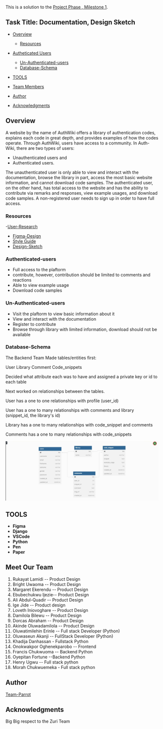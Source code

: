 This is a solution to the [Project Phase , Milestone 1](https://w2pp.zuriboard.com/dashboard/team/148/task/45).

## Task Title: Documentation, Design Sketch


- [Overview](#overview)
  - [Resources](#Resources)
- [Autheticated Users](#Autheticated-Users)
  - [Un-Authenticated-users](#Un-Authenticated-users) 
  - [Database-Schema](#Database-Schema) 
  
- [TOOLS](#TOOLS)
- [Team Members](#Meet-Our-Team)
- [Author](#Author)
- [Acknowledgments](#Acknowledgments)

## Overview

A website by the name of AuthWiki offers a library of
authentication codes, explains each code in great depth,
and provides examples of how the codes operate.
Through AuthWiki, users have access to a community. In Auth-Wiki,
there are two types of users:
* Unauthenticated users and
* Authenticated users.

The unauthenticated user is only able to view and interact
with the documentation, browse the library in part,
access the most basic website information, and cannot download
code samples. The authenticated user, on the other hand, has
total access to the website and has the ability to contribute
via remarks and responses, view example usages, and download
code samples.
A non-registered user needs to sign up in order to have full access.

### Resources


 -[User-Research](https://www.figma.com/file/LJ5wmuoeKKIy59ENkW4nwM/USER-RESEARCH-(TEAM-PARROT)?node-id=0%3A1&t=iBcPUzWceGbFRBPE-1)
 - [Figma-Design](https://www.figma.com/file/sND8VLhfgWLIyNkJ5jTLeG/Team-Parrot?t=iBcPUzWceGbFRBPE-1)
  - [Style Guide]()
 - [Design-Sketch](https://www.figma.com/file/sND8VLhfgWLIyNkJ5jTLeG/Team-Parrot?node-id=186%3A75&t=tlVN5wBtH8bEtc73-1)




### Authenticated-users
- Full access to the plaftorm
- contribute, however, contribution should be limited to comments and reactions
- Able to view example usage
- Download code samples
### Un-Authenticated-users
- Visit the plaftorm to view basic information about it
- View and interact with the documentation
- Register to contribute
- Browse through library with limited information, download should not be available
### Database-Schema

The Backend Team Made tables/entities first:

User
Library
Comment
Code_snippets

Decided what attribute each was to have and assigned a private key or id to each table

Next worked on relationships between the tables.

User has a one to one  relationships with profile (user_id)

User has a one to many  relationships with comments and library (snippet_id, the library's id)

Library has a one to many  relationships with code_snippet and comments

Comments has a one to many  relationships with code_snippets

![](./assets//img.jpeg)
## TOOLS

- **Figma**
- **Django**
- **VSCode**
- **Python**
- **Pen**
- **Paper**


## Meet Our Team

1. Rukayat Lamidi -- Product Design
2. Bright Uwaoma -- Product Design
3. Margaret Ekerendu -- Product Design
4. Ebubechukwu Ijezie-- Product Design
5. Ali Abdul-Quadir --  Product Design
6. Ige Jide  -- Product design
7. Loveth Iniovoghare -- Product Design
8. Damilola Bilewu -- Product Design
9. Dorcas Abraham -- Product Design
10. Akinde Oluwadamilola -- Product Design
11. Oluwatimilehin Erinle -- Full stack Developer (Python)
12. Oluwaseun Akanji -- FullStack Developer (Python)
13. Khadija Danhassan - Fullstack Python
14. Onokwakpor Oghenekparobo -- Frontend
15. Francis Chukwuoma -- Backend Python
16. Oyepitan Fortune --Backend Python
17. Henry Ugwu -- Full stack python
18. Morah Chukwuemeka - Full stack python

## Author

 [Team-Parrot](https://github.com/zuri-training/Auth_wiki-Team-Parrot)

## Acknowledgments

Big Big respect to the Zuri Team
